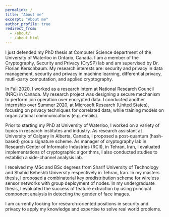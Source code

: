 ```yaml
---
permalink: /
title: "About me"
excerpt: "About me"
author_profile: true
redirect_from: 
  - /about/
  - /about.html
---
```


I just defended my PhD thesis at Computer Science department of the University of Waterloo in Ontario, Canada. I am a member of the Cryptography, Security and Privacy (CrySP) lab and am supervised by Dr. Florian Kerschbaum. My research interests are: security and privacy in data management, security and privacy in machine learning,
differential privacy, mutli-party computation, and applied cryptography. 

In Fall 2020, I worked as a research intern at National Research Council (NRC) in Canada. My research project was designing a secure mechanism to perform join operation over encrypted data. I conducted another internship over Summer 2020, at Microsoft Research (United States), focusing on privacy techniques for correlated data, while training models on organizational communications (e.g. emails).

Prior to starting my PhD at University of Waterloo, I worked on a variety of topics in research institutes and industry. As research assistant at University of Calgary in Alberta, Canada, I proposed a post-quantum (hash-based) group signature scheme. As manager of cryptography lab in Research Center of Informatic Industries (RCII), in Tehran, Iran, I evaluated implementations of cryptographic algorithms, I also conducted studies to establish a side-channel analysis lab.  

I received my MSc and BSc degrees from Sharif University of Technology and Shahid Beheshti University respectively in Tehran, Iran. In my masters thesis, I proposed a combinatorial key predistribution scheme for wireless sensor networks with group deployment of nodes. In my undergraduate thesis, I evaluated the success of feature extraction by using principal component analysis in detecting the gender of face images. 

I am currently looking for research-oriented positions in security and privacy to apply my knowledge and expertise to solve real world problems.
